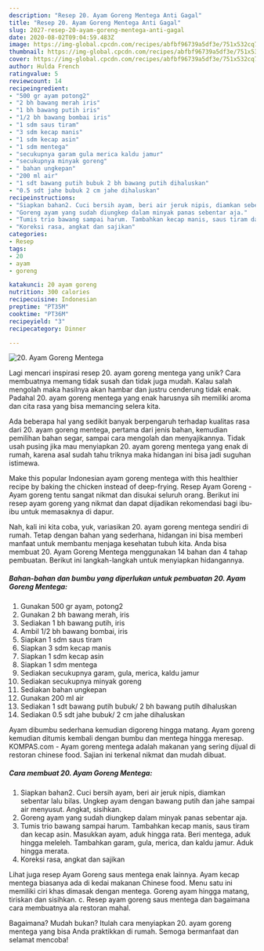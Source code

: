 ```yaml
---
description: "Resep 20. Ayam Goreng Mentega Anti Gagal"
title: "Resep 20. Ayam Goreng Mentega Anti Gagal"
slug: 2027-resep-20-ayam-goreng-mentega-anti-gagal
date: 2020-08-02T09:04:59.483Z
image: https://img-global.cpcdn.com/recipes/abfbf96739a5df3e/751x532cq70/20-ayam-goreng-mentega-foto-resep-utama.jpg
thumbnail: https://img-global.cpcdn.com/recipes/abfbf96739a5df3e/751x532cq70/20-ayam-goreng-mentega-foto-resep-utama.jpg
cover: https://img-global.cpcdn.com/recipes/abfbf96739a5df3e/751x532cq70/20-ayam-goreng-mentega-foto-resep-utama.jpg
author: Hulda French
ratingvalue: 5
reviewcount: 14
recipeingredient:
- "500 gr ayam potong2"
- "2 bh bawang merah iris"
- "1 bh bawang putih iris"
- "1/2 bh bawang bombai iris"
- "1 sdm saus tiram"
- "3 sdm kecap manis"
- "1 sdm kecap asin"
- "1 sdm mentega"
- "secukupnya garam gula merica kaldu jamur"
- "secukupnya minyak goreng"
- " bahan ungkepan"
- "200 ml air"
- "1 sdt bawang putih bubuk 2 bh bawang putih dihaluskan"
- "0.5 sdt jahe bubuk 2 cm jahe dihaluskan"
recipeinstructions:
- "Siapkan bahan2. Cuci bersih ayam, beri air jeruk nipis, diamkan sebentar lalu bilas. Ungkep ayam dengan bawang putih dan jahe sampai air menyusut. Angkat, sisihkan."
- "Goreng ayam yang sudah diungkep dalam minyak panas sebentar aja."
- "Tumis trio bawang sampai harum. Tambahkan kecap manis, saus tiram dan kecap asin. Masukkan ayam, aduk hingga rata. Beri mentega, aduk hingga meleleh. Tambahkan garam, gula, merica, dan kaldu jamur. Aduk hingga merata."
- "Koreksi rasa, angkat dan sajikan"
categories:
- Resep
tags:
- 20
- ayam
- goreng

katakunci: 20 ayam goreng 
nutrition: 300 calories
recipecuisine: Indonesian
preptime: "PT35M"
cooktime: "PT36M"
recipeyield: "3"
recipecategory: Dinner

---
```



![20. Ayam Goreng Mentega](https://img-global.cpcdn.com/recipes/abfbf96739a5df3e/751x532cq70/20-ayam-goreng-mentega-foto-resep-utama.jpg)

Lagi mencari inspirasi resep 20. ayam goreng mentega yang unik? Cara membuatnya memang tidak susah dan tidak juga mudah. Kalau salah mengolah maka hasilnya akan hambar dan justru cenderung tidak enak. Padahal 20. ayam goreng mentega yang enak harusnya sih memiliki aroma dan cita rasa yang bisa memancing selera kita.

Ada beberapa hal yang sedikit banyak berpengaruh terhadap kualitas rasa dari 20. ayam goreng mentega, pertama dari jenis bahan, kemudian pemilihan bahan segar, sampai cara mengolah dan menyajikannya. Tidak usah pusing jika mau menyiapkan 20. ayam goreng mentega yang enak di rumah, karena asal sudah tahu triknya maka hidangan ini bisa jadi suguhan istimewa.

Make this popular Indonesian ayam goreng mentega with this healthier recipe by baking the chicken instead of deep-frying. Resep Ayam Goreng - Ayam goreng tentu sangat nikmat dan disukai seluruh orang. Berikut ini resep ayam goreng yang nikmat dan dapat dijadikan rekomendasi bagi ibu-ibu untuk memasaknya di dapur.


Nah, kali ini kita coba, yuk, variasikan 20. ayam goreng mentega sendiri di rumah. Tetap dengan bahan yang sederhana, hidangan ini bisa memberi manfaat untuk membantu menjaga kesehatan tubuh kita. Anda bisa membuat 20. Ayam Goreng Mentega menggunakan 14 bahan dan 4 tahap pembuatan. Berikut ini langkah-langkah untuk menyiapkan hidangannya.

<!--inarticleads1-->

##### Bahan-bahan dan bumbu yang diperlukan untuk pembuatan 20. Ayam Goreng Mentega:

1. Gunakan 500 gr ayam, potong2
1. Gunakan 2 bh bawang merah, iris
1. Sediakan 1 bh bawang putih, iris
1. Ambil 1/2 bh bawang bombai, iris
1. Siapkan 1 sdm saus tiram
1. Siapkan 3 sdm kecap manis
1. Siapkan 1 sdm kecap asin
1. Siapkan 1 sdm mentega
1. Sediakan secukupnya garam, gula, merica, kaldu jamur
1. Sediakan secukupnya minyak goreng
1. Sediakan  bahan ungkepan
1. Gunakan 200 ml air
1. Sediakan 1 sdt bawang putih bubuk/ 2 bh bawang putih dihaluskan
1. Sediakan 0.5 sdt jahe bubuk/ 2 cm jahe dihaluskan


Ayam dibumbu sederhana kemudian digoreng hingga matang. Ayam goreng kemudian ditumis kembali dengan bumbu dan mentega hingga meresap. KOMPAS.com - Ayam goreng mentega adalah makanan yang sering dijual di restoran chinese food. Sajian ini terkenal nikmat dan mudah dibuat. 

<!--inarticleads2-->

##### Cara membuat 20. Ayam Goreng Mentega:

1. Siapkan bahan2. Cuci bersih ayam, beri air jeruk nipis, diamkan sebentar lalu bilas. Ungkep ayam dengan bawang putih dan jahe sampai air menyusut. Angkat, sisihkan.
1. Goreng ayam yang sudah diungkep dalam minyak panas sebentar aja.
1. Tumis trio bawang sampai harum. Tambahkan kecap manis, saus tiram dan kecap asin. Masukkan ayam, aduk hingga rata. Beri mentega, aduk hingga meleleh. Tambahkan garam, gula, merica, dan kaldu jamur. Aduk hingga merata.
1. Koreksi rasa, angkat dan sajikan


Lihat juga resep Ayam Goreng saus mentega enak lainnya. Ayam kecap mentega biasanya ada di kedai makanan Chinese food. Menu satu ini memiliki ciri khas dimasak dengan mentega. Goreng ayam hingga matang, tiriskan dan sisihkan. c. Resep ayam goreng saus mentega dan bagaimana cara membuatnya ala restoran mahal. 

Bagaimana? Mudah bukan? Itulah cara menyiapkan 20. ayam goreng mentega yang bisa Anda praktikkan di rumah. Semoga bermanfaat dan selamat mencoba!
